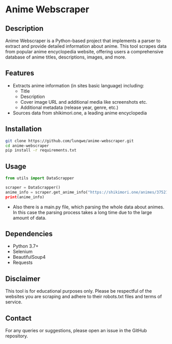 # Anime Webscraper

## Description

Anime Webscraper is a Python-based project that implements a parser to extract and provide detailed information about anime. This tool scrapes data from popular anime encyclopedia website, offering users a comprehensive database of anime titles, descriptions, images, and more.

## Features

- Extracts anime information (in sites basic language) including:
  - Title 
  - Description
  - Cover image URL and additional media like screenshots etc.
  - Additional metadata (release year, genre, etc.)
- Sources data from shikimori.one, a leading anime encyclopedia


## Installation

```bash
git clone https://github.com/lunqwe/anime-webscraper.git
cd anime-webscraper
pip install -r requirements.txt
```

## Usage

```python
from utils import DataScrapper

scraper = DataScrapper()
anime_info = scraper.get_anime_info("https://shikimori.one/animes/37521-vinland-saga) # or any anime you want to get from shikimori.one
print(anime_info)
```
- Also there is a main.py file, which parsing the whole data about animes. In this case the parsing process takes a long time due to the large amount of data.

## Dependencies

- Python 3.7+
- Selenium
- BeautifulSoup4
- Requests

## Disclaimer

This tool is for educational purposes only. Please be respectful of the websites you are scraping and adhere to their robots.txt files and terms of service.

## Contact

For any queries or suggestions, please open an issue in the GitHub repository.
